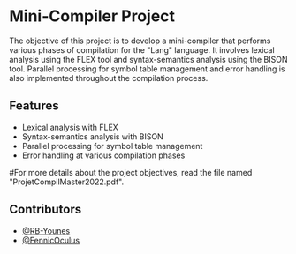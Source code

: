 # Mini-Compiler Project

The objective of this project is to develop a mini-compiler that performs various phases of compilation for the "Lang" language. It involves lexical analysis using the FLEX tool and syntax-semantics analysis using the BISON tool. Parallel processing for symbol table management and error handling is also implemented throughout the compilation process.

## Features

- Lexical analysis with FLEX
- Syntax-semantics analysis with BISON
- Parallel processing for symbol table management
- Error handling at various compilation phases
  
#For more details about the project objectives, read the file named "ProjetCompilMaster2022.pdf".

## Contributors

- [@RB-Younes](https://github.com/RB-Younes)
- [@FennicOculus](https://github.com/FennicOculus)
